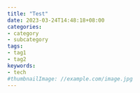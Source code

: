 ```yaml
---
title: "Test"
date: 2023-03-24T14:48:18+08:00
categories:
- category
- subcategory
tags:
- tag1
- tag2
keywords:
- tech
#thumbnailImage: //example.com/image.jpg
---
```


<!--more-->

